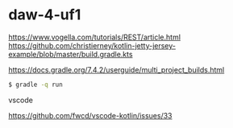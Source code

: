 # daw-4-uf1

https://www.vogella.com/tutorials/REST/article.html
https://github.com/christierney/kotlin-jetty-jersey-example/blob/master/build.gradle.kts

https://docs.gradle.org/7.4.2/userguide/multi_project_builds.html

```sh
$ gradle -q run
```


vscode 

https://github.com/fwcd/vscode-kotlin/issues/33